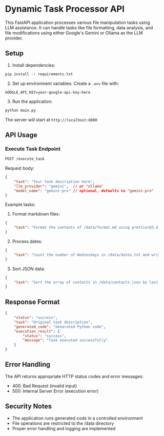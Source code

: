 # Dynamic Task Processor API

This FastAPI application processes various file manipulation tasks using LLM assistance. It can handle tasks like file formatting, data analysis, and file modifications using either Google's Gemini or Ollama as the LLM provider.

## Setup

1. Install dependencies:
```bash
pip install -r requirements.txt
```

2. Set up environment variables:
Create a `.env` file with:
```
GOOGLE_API_KEY=your-google-api-key-here
```

3. Run the application:
```bash
python main.py
```

The server will start at `http://localhost:8000`

## API Usage

### Execute Task Endpoint

```bash
POST /execute_task
```

Request body:
```json
{
    "task": "Your task description here",
    "llm_provider": "gemini",  // or "ollama"
    "model_name": "gemini-pro" // optional, defaults to "gemini-pro"
}
```

Example tasks:
1. Format markdown files:
```json
{
    "task": "Format the contents of /data/format.md using prettier@3.4.2, updating the file in-place"
}
```

2. Process dates:
```json
{
    "task": "Count the number of Wednesdays in /data/dates.txt and write the result to /data/dates-wednesdays.txt"
}
```

3. Sort JSON data:
```json
{
    "task": "Sort the array of contacts in /data/contacts.json by last_name, then first_name, and write to /data/contacts-sorted.json"
}
```

## Response Format

```json
{
    "status": "success",
    "task": "Original task description",
    "generated_code": "Generated Python code",
    "execution_result": {
        "status": "success",
        "message": "Task executed successfully"
    }
}
```

## Error Handling

The API returns appropriate HTTP status codes and error messages:
- 400: Bad Request (invalid input)
- 500: Internal Server Error (execution error)

## Security Notes

- The application runs generated code in a controlled environment
- File operations are restricted to the /data directory
- Proper error handling and logging are implemented 